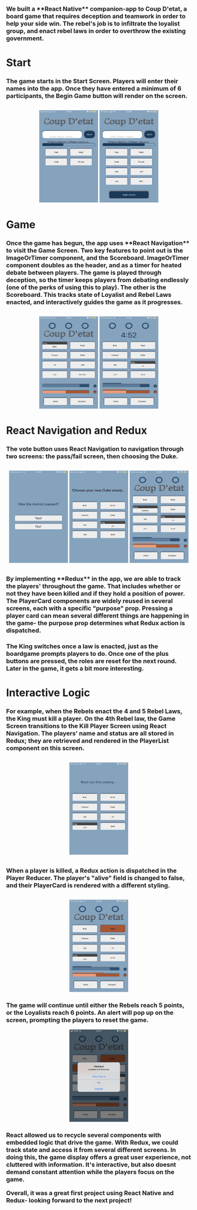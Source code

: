 <h3>We built a **React Native** companion-app to Coup D'etat, a board game that requires deception and teamwork in order to help your side win. The rebel's job is to infiltrate the loyalist group, and enact rebel laws in order to overthrow the existing government. </h3>

<h1>Start</h1>
    <h3>The game starts in the Start Screen. Players will enter their names into the app. Once they have entered a minimum of 6     participants, the Begin Game button will render on the screen.</h3>
<h2></h2>
   <div align="center">
        <img src= "/imagefolder/startscreen.jpg"  width="160" height="250" >    <img src= "/imagefolder/startscreen2.jpg" width="160" height="250" > 
    </div>
<h2></h2>
<h1>Game</h1>
<h3>Once the game has begun, the app uses **React Navigation** to visit the Game Screen. Two key features to point out is the ImageOrTimer component, and the Scoreboard. ImageOrTimer component doubles as the header, and as a timer for heated debate between players. The game is played through deception, so the timer keeps players from debating endlessly (one of the perks of using this to play). The other is the Scoreboard. This tracks state of Loyalist and Rebel Laws enacted, and interactively guides the game as it progresses.</h3>
<h2></h2>
<div align="center">
    <img src= "/imagefolder/gamescreen1.jpg" width="160" height="250" > <img src= "/imagefolder/gamescreentimer.jpg" width="160" height="250" >
</div>
<h2></h2>
<h1>React Navigation and Redux</h1>
<h3> The vote button uses React Navigation to navigation through two screens: the pass/fail screen, then choosing the Duke. </h3>
<h2></h2>
<div align="center">
    <img src= "/imagefolder/motionpassed.jpg" width="160" height="250" > <img src= "/imagefolder/chooseduke.jpg" width="160" height="250" > <img src= "/imagefolder/gamescreenduke.jpg" width="160" height="250" >
</div>
<h2></h2>
<h3>By implementing **Redux** in the app, we are able to track the players' throughout the game. That includes whether or not they have been killed and if they hold a position of power. The PlayerCard components are widely reused in several screens, each with a specific "purpose" prop. Pressing a player card can mean several different things are happening in the game- the purpose prop determines what Redux action is dispatched.</h3>

<h3>The King switches once a law is enacted, just as the boardgame prompts players to do. Once one of the plus buttons are pressed, the roles are reset for the next round. Later in the game, it gets a bit more interesting.</h3>

<h1>Interactive Logic</h1>
<h3>For example, when the Rebels enact the 4 and 5 Rebel Laws, the King must kill a player. On the 4th Rebel law, the Game Screen transitions to the Kill Player Screen using React Navigation. The players' name and status are all stored in Redux; they are retrieved and rendered in the PlayerList component on this screen.</h3>
<h2></h2>
<div align="center">
    <img src= "/imagefolder/killscreen.jpg" width="160" height="250" >
</div>
<h2></h2>
<h3>When a player is killed, a Redux action is dispatched in the Player Reducer. The player's "alive" field is changed to false, and their PlayerCard is rendered with a different styling.</h3>
<h2></h2>
<div align="center">
   <img src= "/imagefolder/deadplayer.jpg" width="160" height="250" >
</div>

<h3>The game will continue until either the Rebels reach 5 points, or the Loyalists reach 6 points. An alert will pop up on the screen, prompting the players to reset the game.</h3>

<div align="center">
   <img src= "/imagefolder/gameover.jpg" width="160" height="250" >
</div>

<h3>React allowed us to recycle several components with embedded logic that drive the game. With Redux, we could track state and access it from several different screens. In doing this, the game display offers a great user experience, not cluttered with information. It's interactive, but also doesnt demand constant attention while the players focus on the game.

Overall, it was a great first project using **React Native** and **Redux**- looking forward to the next project!</h3>

